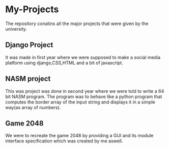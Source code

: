 # My-Projects
The repository conatins all the major projects that were given by the university.
## Django Project
It was made in first year where we were supposed to make a social media platform using django,CSS,HTML and a bit of javascript.
## NASM project
This was project was done in second year where we were told to write a 64 bit NASM program. The program was to behave like a python program that computes the border array
of the input string and displays it in a simple way(as array of numbers).
## Game 2048
We were to recreate the game 2048 by providing a GUI and its module interface specification which was created by me aswell.
